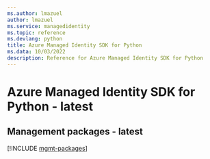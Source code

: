 ```yaml
---
ms.author: lmazuel
author: lmazuel
ms.service: managedidentity
ms.topic: reference
ms.devlang: python
title: Azure Managed Identity SDK for Python
ms.data: 10/03/2022
description: Reference for Azure Managed Identity SDK for Python
---
```

# Azure Managed Identity SDK for Python - latest

## Management packages - latest
[!INCLUDE [mgmt-packages](managed-identity-mgmt-index.md)]